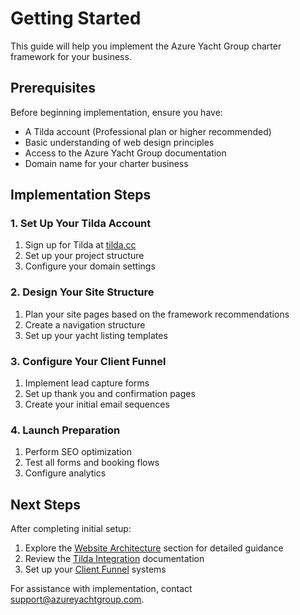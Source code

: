 # Getting Started

This guide will help you implement the Azure Yacht Group charter framework for your business.

## Prerequisites

Before beginning implementation, ensure you have:

- A Tilda account (Professional plan or higher recommended)
- Basic understanding of web design principles
- Access to the Azure Yacht Group documentation
- Domain name for your charter business

## Implementation Steps

### 1. Set Up Your Tilda Account

1. Sign up for Tilda at [tilda.cc](https://tilda.cc)
2. Set up your project structure
3. Configure your domain settings

### 2. Design Your Site Structure

1. Plan your site pages based on the framework recommendations
2. Create a navigation structure
3. Set up your yacht listing templates

### 3. Configure Your Client Funnel

1. Implement lead capture forms
2. Set up thank you and confirmation pages
3. Create your initial email sequences

### 4. Launch Preparation

1. Perform SEO optimization
2. Test all forms and booking flows
3. Configure analytics

## Next Steps

After completing initial setup:

1. Explore the [Website Architecture](./website-architecture/overview) section for detailed guidance
2. Review the [Tilda Integration](./website-architecture/tilda-integration) documentation
3. Set up your [Client Funnel](./client-funnel/overview) systems

For assistance with implementation, contact [support@azureyachtgroup.com](mailto:support@azureyachtgroup.com). 